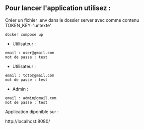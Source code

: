 ## Pour lancer l'application utilisez :

Créer un fichier .env dans le dossier server avec comme contenu
TOKEN_KEY='untexte'

```
docker compose up
```

* Utilisateur :
```
email : user@gmail.com
mot de passe : test
```

* Utilisateur :
```
email : toto@gmail.com
mot de passe : test
```

* Admin :
```
email : admin@gmail.com
mot de passe : test
```


Application diponible sur :

http://localhost:8080/
